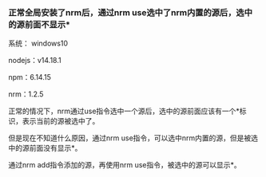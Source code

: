 ### 正常全局安装了nrm后，通过nrm use选中了nrm内置的源后，选中的源前面不显示*

系统： windows10

nodejs：v14.18.1

npm：6.14.15

nrm：1.2.5

正常的情况下，nrm通过use指令选中一个源后，选中的源前面应该有一个*标识，表示当前的源被选中了。

但是现在不知道什么原因，通过nrm use指令，可以选中nrm内置的源，但是被选中的源前面没有显示*。

通过nrm add指令添加的源，再使用nrm use指令，被选中的源可以显示*。